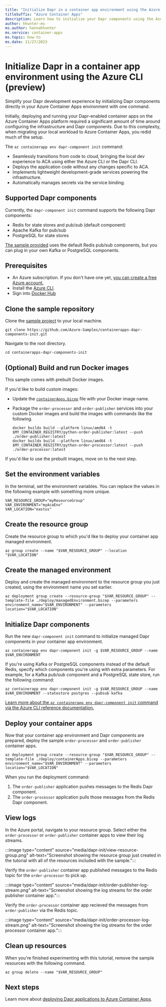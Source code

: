 ```yaml
---
title: "Initialize Dapr in a container app environment using the Azure CLI (preview)"
titleSuffix: "Azure Container Apps"
description: Learn how to initialize your Dapr components using the Azure CLI.
author: hhunter-ms
ms.author: hannahhunter
ms.service: container-apps
ms.topic: how-to
ms.date: 11/27/2023
---
```


# Initialize Dapr in a container app environment using the Azure CLI (preview)

Simplify your Dapr development experience by initializing Dapr components directly in your Azure Container Apps environment with one command. 

Initially, deploying and running your Dapr-enabled container apps on the Azure Container Apps platform required a significant amount of time around configuring the infrastructure and Dapr components. Due to this complexity, when migrating your local workload to Azure Container Apps, you redid much of the setup.  

The `az containerapp env dapr-component init` command:
-	Seamlessly transitions from code to cloud, bringing the local dev experience to ACA using either the Azure CLI or the Dapr CLI.
-	Deploys the application code without any changes specific to ACA.
-	Implements lightweight development-grade services powering the infrastructure.
-	Automatically manages secrets via the service binding.

## Supported Dapr components

Currently, the `dapr-component init` command supports the following Dapr components:
-	Redis for state stores and pub/sub (default component)
-	Apache Kafka for pub/sub
-	PostgreSQL for state stores

[The sample provided](https://github.com/Azure-Samples/containerapps-dapr-components-init) uses the default Redis pub/sub components, but you can plug in your own Kafka or PostgreSQL components. 

## Prerequisites

- An Azure subscription. If you don't have one yet, [you can create a free Azure account.](https://azure.microsoft.com/free)
- Install the [Azure CLI](/cli/azure/install-azure-cli).
- Sign into [Docker Hub](https://www.docker.com/products/docker-hub/)

## Clone the sample repository

Clone the [sample project](https://github.com/Azure-Samples/containerapps-dapr-components-init) to your local machine.

```shell
git clone https://github.com/Azure-Samples/containerapps-dapr-components-init.git
```

Navigate to the root directory.

```shell
cd containerapps-dapr-components-init
```

## (Optional) Build and run Docker images

This sample comes with prebuilt Docker images. 

If you'd like to build custom images:
- Update the [`containerApps.bicep`](https://github.com/Azure-Samples/containerapps-dapr-components-init/blob/main/deploy/containerApps.bicep) file with your Docker image name.
- Package the `order-processor` and `order-publisher` services into your custom Docker images and build the images with commands like the following.

   ```shell
   docker buildx build --platform linux/amd64 -t $MY_CONTAINER_REGISTRY/python-order-publisher:latest --push ./order-publisher:latest
   docker buildx build --platform linux/amd64 -t $MY_CONTAINER_REGISTRY/python-order-processor:latest --push ./order-processor:latest
   ```

If you'd like to use the prebuilt images, move on to the next step.

## Set the environment variables

In the terminal, set the environment variables. You can replace the values in the following example with something more unique.

```shell
VAR_RESOURCE_GROUP="myResourceGroup"
VAR_ENVIRONMENT="myAcaEnv"
VAR_LOCATION="eastus"
```

## Create the resource group

Create the resource group to which you'd like to deploy your container app managed environment.

```shell
az group create --name "$VAR_RESOURCE_GROUP" --location "$VAR_LOCATION"
```

## Create the managed environment 

Deploy and create the managed environment to the resource group you just created, using the environment name you set earlier.

```shell
az deployment group create --resource-group "$VAR_RESOURCE_GROUP" --template-file ./deploy/managedEnvironment.bicep --parameters environment_name="$VAR_ENVIRONMENT" --parameters location="$VAR_LOCATION"
```

## Initialize Dapr components

Run the new `dapr-component init` command to initialize managed Dapr components in your container app environment.

```shell
az containerapp env dapr-component init -g $VAR_RESOURCE_GROUP --name $VAR_ENVIRONMENT 
```

If you're using Kafka or PostgreSQL components instead of the default Redis, specify which components you're using with extra parameters. For example, for a Kafka pub/sub component and a PostgreSQL state store, run the following command:

```shell
az containerapp env dapr-component init -g $VAR_RESOURCE_GROUP --name $VAR_ENVIRONMENT --statestore postgres --pubsub kafka
```

[Learn more about the `az containerapp env dapr-component init` command via the Azure CLI reference documentation.](/cli/azure/containerapp/env/dapr-component?view=azure-cli-latest#az-containerapp-env-dapr-component-init)

## Deploy your container apps

Now that your container app environment and Dapr components are prepared, deploy the sample `order-processor` and `order-publisher` container apps.

```shell
az deployment group create --resource-group "$VAR_RESOURCE_GROUP" --template-file ./deploy/containerApps.bicep --parameters environment_name="$VAR_ENVIRONMENT" --parameters location="$VAR_LOCATION"
```

When you run the deployment command:
1. The `order-publisher` application pushes messages to the Redis Dapr component.
1. The `order-processor` application pulls those messages from the Redis Dapr component.

## View logs

In the Azure portal, navigate to your resource group. Select either the `order-processor` or `order-publisher` container apps to view their log streams.

:::image type="content" source="media/dapr-init/view-resource-group.png" alt-text="Screenshot showing the resource group just created in the tutorial with all of the resources included with the sample.":::

Verify the `order-publisher` container app published messages to the Redis topic for the `order-processor` to pick up.

:::image type="content" source="media/dapr-init/order-publisher-log-stream.png" alt-text="Screenshot showing the log streams for the order publisher container app.":::

Verify the `order-processor` container app recieved the messages from `order-publisher` via the Redis topic.

:::image type="content" source="media/dapr-init/order-processor-log-stream.png" alt-text="Screenshot showing the log streams for the order processor container app.":::


## Clean up resources

When you're finished experimenting with this tutorial, remove the sample resources with the following command.

```shell
az group delete --name "$VAR_RESOURCE_GROUP"
```

## Next steps

Learn more about [deploying Dapr applications to Azure Container Apps](./microservices-dapr.md).